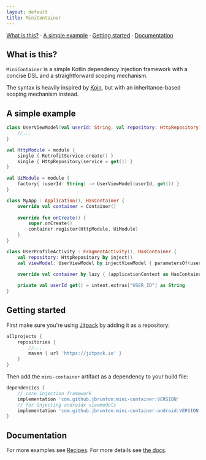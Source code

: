 ```yaml
---
layout: default
title: MiniContainer
---
```


<a href="#what-is-this">What is this?</a> &middot;
<a href="#a-simple-example">A simple example</a> &middot;
<a href="#getting-started">Getting started</a> &middot;
<a href="#documentation">Documentation</a>

## What is this?

`MiniContainer` is a simple Kotlin dependency injection framework with a concise DSL and a straightforward scoping mechanism.

The syntax is heavily inspired by [Koin](https://insert-koin.io/), but with an inheritance-based scoping mechanism instead.

## A simple example

```kotlin
class UserViewModel(val userId: String, val repository: HttpRepository) {
    //...
}

val HttpModule = module {
    single { RetrofitService.create() }
    single { HttpRepository(service = get()) }
}

val UiModule = module {
    factory{ (userId: String) -> UserViewModel(userId, get()) }
}

class MyApp : Application(), HasContainer {
    override val container = Container()
    
    override fun onCreate() {
        super.onCreate()
        container.register(HttpModule, UiModule)
    }
}

class UserProfileActivity : FragmentActivity(), HasContainer {
    val repository: HttpRepository by inject()
    val viewModel: UserViewModel by injectViewModel { parametersOf(userId) }

    override val container by lazy { (applicationContext as HasContainer).container }
    
    private val userId get() = intent.extras["USER_ID"] as String
}

```

## Getting started

First make sure you're using [Jitpack](https://jitpack.io/) by adding it as a repository:

```groovy
allprojects {
    repositories {
        //...
        maven { url 'https://jitpack.io' }
    }
}
```

Then add the `mini-container` artifact as a dependency to your build file:

```groovy
dependencies {
    // core injection framework
    implementation 'com.github.jbrunton:mini-container:VERSION'
    // for injecting androidx viewmodels
    implementation 'com.github.jbrunton:mini-container-android:VERSION'
}
```

## Documentation

For more examples see [Recipes](recipes). For more details see [the docs](dokka/mini-container).
